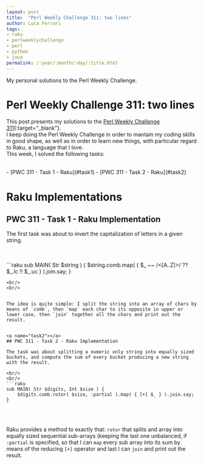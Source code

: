 ```yaml
---
layout: post
title:  "Perl Weekly Challenge 311: two lines"
author: Luca Ferrari
tags:
- raku
- perlweeklychallenge
- perl
- python
- java
permalink: /:year/:month/:day/:title.html
---
```

My personal solutions to the Perl Weekly Challenge.

# Perl Weekly Challenge 311: two lines

This post presents my solutions to the [Perl Weekly Challenge 311](https://perlweeklychallenge.org/blog/perl-weekly-challenge-311/){:target="_blank"}.
<br/>
I keep doing the Perl Weekly Challenge in order to mantain my coding skills in good shape, as well as in order to learn new things, with particular regard to Raku, a language that I love.
<br/>
This week, I solved the following tasks:

<br/>
- [PWC 311 - Task 1 - Raku](#task1)
- [PWC 311 - Task 2 - Raku](#task2)

# Raku Implementations

<a name="task1"></a>
## PWC 311 - Task 1 - Raku Implementation


The first task was about to invert the capitalization of letters in a given string.


<br/>
<br/>
```raku
sub MAIN( Str $string ) {
    $string.comb.map( { $_ ~~ /<[A..Z]>/ ?? $_.lc !! $_.uc } ).join.say;
}

```
<br/>
<br/>


The idea is quite simple: I split the string into an array of chars by means of `comb`, then `map` each char to its opposite in upper or lower case, then `join` together all the chars and print out the result.


<a name="task2"></a>
## PWC 311 - Task 2 - Raku Implementation

The task was about splitting a numeric only string into equally sized buckets, and compute the sum of every bucket producing a new string with the result.

<br/>
<br/>
```raku
sub MAIN( Str $digits, Int $size ) {
    $digits.comb.rotor( $size, :partial ).map( { [+] $_ } ).join.say;
}

```
<br/>
<br/>


Raku provides a method to exactly that: `rotor` that splits and array into equally sized sequential sub-arrays (keeping the last one unbalanced, if `:partial` is specified, so that I can `map` every sub array into its sum by means of the reducing `[+]` operator and last I can `join` and print out the result.
